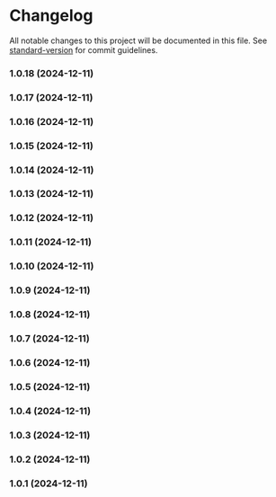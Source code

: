 # Changelog

All notable changes to this project will be documented in this file. See [standard-version](https://github.com/conventional-changelog/standard-version) for commit guidelines.

### 1.0.18 (2024-12-11)

### 1.0.17 (2024-12-11)

### 1.0.16 (2024-12-11)

### 1.0.15 (2024-12-11)

### 1.0.14 (2024-12-11)

### 1.0.13 (2024-12-11)

### 1.0.12 (2024-12-11)

### 1.0.11 (2024-12-11)

### 1.0.10 (2024-12-11)

### 1.0.9 (2024-12-11)

### 1.0.8 (2024-12-11)

### 1.0.7 (2024-12-11)

### 1.0.6 (2024-12-11)

### 1.0.5 (2024-12-11)

### 1.0.4 (2024-12-11)

### 1.0.3 (2024-12-11)

### 1.0.2 (2024-12-11)

### 1.0.1 (2024-12-11)
